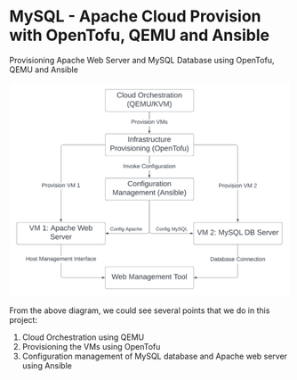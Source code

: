 # MySQL - Apache Cloud Provision with OpenTofu, QEMU and Ansible

Provisioning Apache Web Server and MySQL Database using OpenTofu, QEMU and Ansible

![Ansible OpenTofu Diagram](/assets/Ansible_OpenTofu_Diagram.png)

From the above diagram, we could see several points that we do in this project:

1. Cloud Orchestration using QEMU
2. Provisioning the VMs using OpenTofu
3. Configuration management of MySQL database and Apache web server using Ansible
